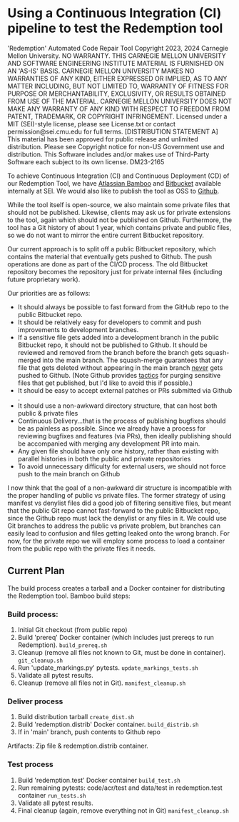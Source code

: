 # Using a Continuous Integration (CI) pipeline to test the Redemption tool

<legal>
'Redemption' Automated Code Repair Tool
Copyright 2023, 2024 Carnegie Mellon University.
NO WARRANTY. THIS CARNEGIE MELLON UNIVERSITY AND SOFTWARE ENGINEERING
INSTITUTE MATERIAL IS FURNISHED ON AN 'AS-IS' BASIS. CARNEGIE MELLON
UNIVERSITY MAKES NO WARRANTIES OF ANY KIND, EITHER EXPRESSED OR IMPLIED,
AS TO ANY MATTER INCLUDING, BUT NOT LIMITED TO, WARRANTY OF FITNESS FOR
PURPOSE OR MERCHANTABILITY, EXCLUSIVITY, OR RESULTS OBTAINED FROM USE OF
THE MATERIAL. CARNEGIE MELLON UNIVERSITY DOES NOT MAKE ANY WARRANTY OF ANY
KIND WITH RESPECT TO FREEDOM FROM PATENT, TRADEMARK, OR COPYRIGHT
INFRINGEMENT.
Licensed under a MIT (SEI)-style license, please see License.txt or
contact permission@sei.cmu.edu for full terms.
[DISTRIBUTION STATEMENT A] This material has been approved for public
release and unlimited distribution.  Please see Copyright notice for
non-US Government use and distribution.
This Software includes and/or makes use of Third-Party Software each
subject to its own license.
DM23-2165
</legal>

To achieve Continuous Integration (CI) and Continuous Deployment (CD) of our Redemption Tool, we have [Atlassian Bamboo](https://www.atlassian.com/software/bamboo) and [Bitbucket](https://bitbucket.org/product) available internally at SEI. We would also like to publish the tool as OSS to [Github](https://github.com/).

While the tool itself is open-source, we also maintain some private files that should not be published. Likewise, clients may ask us for private extensions to the tool, again which should not be published on Github.  Furthermore, the tool has a Git history of about 1 year, which contains private and public files, so we do not want to mirror the entire current Bitbucket repository.

Our current approach is to split off a public Bitbucket repository, which contains the material that eventually gets pushed to Github.  The push operations are done as part of the CI/CD process.  The old Bitbucket repository becomes the repository just for private internal files (including future proprietary work).

Our priorities are as follows:

 * It should always be possible to fast forward from the GitHub repo to the public Bitbucket repo.
 * It should be relatively easy for developers to commit and push improvements to development branches.
 * If a sensitive file gets added into a development branch in the public Bitbucket repo, it should not be published to Github. It should be reviewed and removed from the branch before the branch gets squash-merged into the main branch. The squash-merge guarantees that any file that gets deleted without appearing in the main branch [never](https://stackoverflow.com/questions/59869948/how-does-git-squash-deal-with-deleted-files) gets pushed to Github. (Note Github provides [tactics](https://docs.github.com/en/authentication/keeping-your-account-and-data-secure/removing-sensitive-data-from-a-repository) for purging sensitive files that get published, but I'd like to avoid this if possible.)
 * It should be easy to accept external patches or PRs submitted via Github .
 * It should use a non-awkward directory structure, that can host both public & private files
 * Continuous Delivery...that is the process of publishing bugfixes should be as painless as possible. Since we already have a process for reviewing bugfixes and features (via PRs), then ideally publishing should be accompanied with merging any development PR into main.
* Any given file should have only one history, rather than existing with parallel histories in both the public and private repositories
* To avoid unnecessary difficulty for external users, we should not force push to the main branch on Github

I now think that the goal of a non-awkward dir structure is incompatible with the proper handling of public vs private files. The former strategy of using manifest vs denylist files did a good job of filtering sensitive files, but meant that the public Git repo cannot fast-forward to the public Bitbucket repo, since the Github repo must lack the denylist or any files in it.  We could use Git branches to address the public vs private problem, but branches can easily lead to confusion and files getting leaked onto the wrong branch.  For now, for the private repo we will employ some process to load a container from the public repo with the private files it needs.

## Current Plan

The build process creates a tarball and a Docker container for distributing the Redemption tool.  Bamboo build steps:

### Build process:

1. Initial Git checkout (from public repo)
2. Build 'prereq' Docker container (which includes just prereqs to run Redemption).  `build_prereq.sh`
3. Cleanup (remove all files not known to Git, must be done in container).  `git_cleanup.sh`
4. Run 'update_markings.py' pytests. `update_markings_tests.sh`
5. Validate all pytest results.
5. Cleanup (remove all files not in Git).  `manifest_cleanup.sh`

### Deliver process

1. Build distribution tarball  `create_dist.sh`
2. Build 'redemption.distrib' Docker container.  `build_distrib.sh`
3. If in 'main' branch, push contents to Github repo

Artifacts: Zip file & redemption.distrib container.

### Test process

1. Build 'redemption.test' Docker container  `build_test.sh`
2. Run remaining pytests: code/acr/test and data/test in redemption.test container  `run_tests.sh`
3. Validate all pytest results.
4. Final cleanup (again, remove everything not in Git)  `manifest_cleanup.sh`
